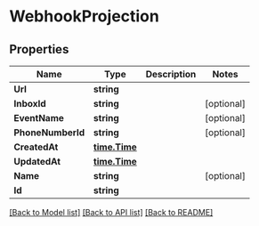 # WebhookProjection

## Properties

Name | Type | Description | Notes
------------ | ------------- | ------------- | -------------
**Url** | **string** |  | 
**InboxId** | **string** |  | [optional] 
**EventName** | **string** |  | [optional] 
**PhoneNumberId** | **string** |  | [optional] 
**CreatedAt** | [**time.Time**](time.Time) |  | 
**UpdatedAt** | [**time.Time**](time.Time) |  | 
**Name** | **string** |  | [optional] 
**Id** | **string** |  | 

[[Back to Model list]](../README#documentation-for-models) [[Back to API list]](../README#documentation-for-api-endpoints) [[Back to README]](../README)


